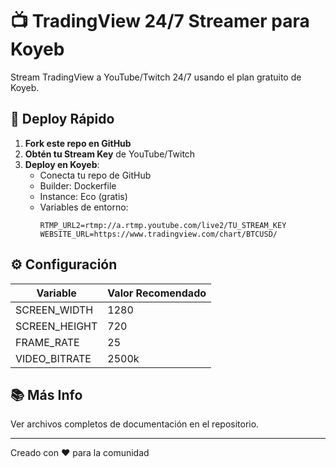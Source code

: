 # 📺 TradingView 24/7 Streamer para Koyeb

Stream TradingView a YouTube/Twitch 24/7 usando el plan gratuito de Koyeb.

## 🚀 Deploy Rápido

1. **Fork este repo en GitHub**
2. **Obtén tu Stream Key** de YouTube/Twitch
3. **Deploy en Koyeb**:
   - Conecta tu repo de GitHub
   - Builder: Dockerfile
   - Instance: Eco (gratis)
   - Variables de entorno:
     ```
     RTMP_URL2=rtmp://a.rtmp.youtube.com/live2/TU_STREAM_KEY
     WEBSITE_URL=https://www.tradingview.com/chart/BTCUSD/
     ```

## ⚙️ Configuración

| Variable | Valor Recomendado |
|----------|-------------------|
| SCREEN_WIDTH | 1280 |
| SCREEN_HEIGHT | 720 |
| FRAME_RATE | 25 |
| VIDEO_BITRATE | 2500k |

## 📚 Más Info

Ver archivos completos de documentación en el repositorio.

---

Creado con ❤️ para la comunidad
